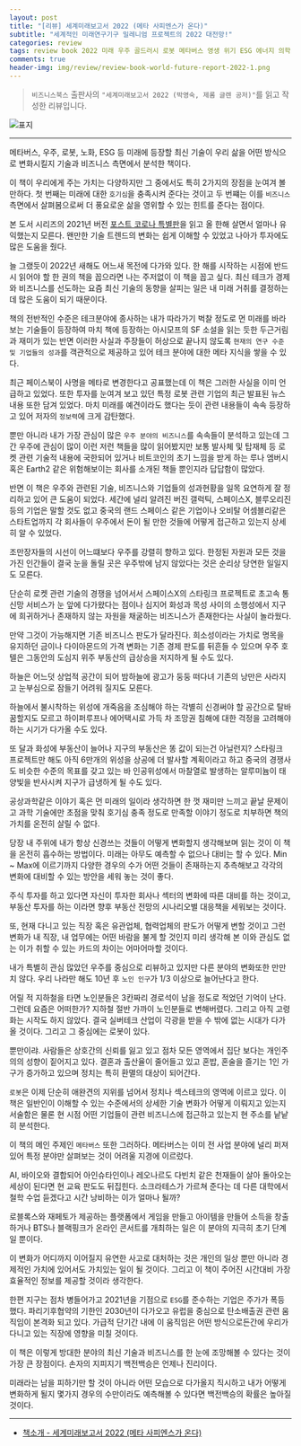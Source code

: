 ```yaml
---  
layout: post  
title: "[리뷰] 세계미래보고서 2022 (메타 사피엔스가 온다)"  
subtitle: "세계적인 미래연구기구 밀레니엄 프로젝트의 2022 대전망!"  
categories: review  
tags: review book 2022 미래 우주 골드러시 로봇 메타버스 영생 위기 ESG 에너지 의학 냉동인간 트랜스휴면 정치 인공지능 투자     
comments: true  
header-img: img/review/review-book-world-future-report-2022-1.png
---  
```

  
> `비즈니스북스` 출판사의 `"세계미래보고서 2022 (박영숙, 제롬 글렌 공저)"`를 읽고 작성한 리뷰입니다.  

![표지](https://theorydb.github.io/assets/img/review/review-book-world-future-report-2022-1.png)  

---

메타버스, 우주, 로봇, 노화, ESG 등 미래에 등장할 최신 기술이 우리 삶을 어떤 방식으로 변화시킬지 기술과 비즈니스 측면에서 분석한 책이다. 

이 책이 우리에게 주는 가치는 다양하지만 그 중에서도 특히 2가지의 장점을 눈여겨 볼만하다. 첫 번째는 미래에 대한 `호기심`을 충족시켜 준다는 것이고 두 번쨰는 이를 `비즈니스` 측면에서 살펴봄으로써 더 풍요로운 삶을 영위할 수 있는 힌트를 준다는 점이다. 

본 도서 시리즈의 2021년 버전 [포스트 코로나 특별판](https://theorydb.github.io/review/2020/10/20/review-book-world-future-report-2021/)을 읽고 올 한해 살면서 얼마나 유익했는지 모른다. 왠만한 기술 트렌드의 변화는 쉽게 이해할 수 있었고 나아가 투자에도 많은 도움을 줬다.

늘 그랬듯이 2022년 새해도 어느새 목전에 다가와 있다. 한 해를 시작하는 시점에 반드시 읽어야 할 한 권의 책을 꼽으라면 나는 주저없이 이 책을 꼽고 싶다. 최신 테크가 경제와 비즈니스를 선도하는 요즘 최신 기술의 동향을 살피는 일은 내 미래 거취를 결정하는데 많은 도움이 되기 때문이다. 

책의 전반적인 수준은 테크분야에 종사하는 내가 따라가기 벅찰 정도로 먼 미래를 바라보는 기술들이 등장하여 마치 책에 등장하는 아시모프의 SF 소설을 읽는 듯한 두근거림과 재미가 있는 반면 이러한 사실과 주장들이 허상으로 끝나지 않도록 `현재의 연구 수준 및 기업들의 성과`를 객관적으로 제공하고 있어 테크 분야에 대한 메타 지식을 쌓을 수 있다.

최근 페이스북이 사명을 메타로 변경한다고 공표했는데 이 책은 그러한 사실을 이미 언급하고 있었다. 또한 투자를 눈여겨 보고 있던 특정 로봇 관련 기업의 최근 발표된 뉴스 내용 또한 담겨 있었다. 마치 미래를 예견이라도 했다는 듯이 관련 내용들이 속속 등장하고 있어 저자의 `정보력`에 크게 감탄했다.

뿐만 아니라 내가 가장 관심이 많은 `우주 분야의 비즈니스`를 속속들이 분석하고 있는데 그간 우주에 관심이 많이 이런 저런 책들을 많이 읽어봤지만 보통 발사체 및 탑재체 등 로켓 관련 기술적 내용에 국한되어 있거나 비트코인의 초기 느낌을 받게 하는 루나 엠버시 혹은 Earth2 같은 위험해보이는 회사를 소개된 책들 뿐인지라 답답함이 많았다. 

반면 이 책은 우주와 관련된 기술, 비즈니스와 기업들의 성과현황을 일목 요연하게 잘 정리하고 있어 큰 도움이 되었다. 세간에 널리 알려진 버진 갤럭틱, 스페이스X, 블루오리진 등의 기업은 말할 것도 없고 중국의 랜드 스페이스 같은 기업이나 오비탈 어셈블리같은 스타트업까지 각 회사들이 우주에서 돈이 될 만한 것들에 어떻게 접근하고 있는지 상세히 알 수 있었다. 

조만장자들의 시선이 어느떄보다 우주를 강렬히 향하고 있다. 한정된 자원과 모든 것을 가진 인간들이 결국 눈을 돌릴 곳은 우주밖에 남지 않았다는 것은 순리상 당연한 일일지도 모른다. 

단순히 로켓 관련 기술의 경쟁을 넘어서서 스페이스X의 스타링크 프로젝트로 초고속 통신망 서비스가 눈 앞에 다가왔다는 점이나 심지어 화성과 목성 사이의 소행성에서 지구에 희귀하거나 존재하지 않는 자원을 채굴하는 비즈니스가 존재한다는 사실이 놀라웠다.

만약 그것이 가능해지면 기존 비즈니스 판도가 달라진다. 희소성이라는 가치로 명목을 유지하던 금이나 다이아몬드의 가격 변화는 기존 경제 판도를 뒤흔들 수 있으며 우주 호텔은 그동안의 도심지 위주 부동산의 급상승을 저지하게 될 수도 있다. 

하늘은 어느덧 상업적 공간이 되어 밤하늘에 광고가 둥둥 떠다녀 기존의 낭만은 사라지고 눈부심으로 잠들기 어려워 질지도 모른다. 

하늘에서 불시착하는 위성에 개죽음을 조심해야 하는 각별히 신경써야 할 공간으로 탈바꿈할지도 모르고 하이퍼루프나 에어택시로 가득 차 조망권 침해에 대한 걱정을 고려해야 하는 시기가 다가올 수도 있다. 

또 달과 화성에 부동산이 늘어나 지구의 부동산은 똥 값이 되는건 아닐런지? 스타링크 프로젝트만 해도 아직 6만개의 위성을 상공에 더 발사할 계획이라고 하고 중국의 경쟁사도 비슷한 수준의 목표를 갖고 있는 바 인공위성에서 마찰열로 발생하는 알루미늄이 태양빛을 반사시켜 지구가 급냉하게 될 수도 있다. 

공상과학같은 이야기 혹은 먼 미래의 일이라 생각하면 한 껏 재미만 느끼고 끝날 문제이고 과학 기술에만 초점을 맞춰 호기심 충족 정도로 만족할 이야기 정도로 치부하면 책의 가치를 온전히 살릴 수 없다. 

당장 내 주위에 내가 항상 신경쓰는 것들이 어떻게 변화할지 생각해보며 읽는 것이 이 책을 온전히 흡수하는 방법이다. 미래는 아무도 예측할 수 없으나 대비는 할 수 있다. Min ~ Max에 이르기까지 다양한 경우의 수가 어떤 것들이 존재하는지 추측해보고 각각의 변화에 대비할 수 있는 방안을 세워 놓는 것이 좋다. 

주식 투자를 하고 있다면 자신이 투자한 회사나 섹터의 변화에 따른 대비를 하는 것이고, 부동산 투자를 하는 이라면 향후 부동산 전망의 시나리오별 대응책을 세워보는 것이다. 

또, 현재 다니고 있는 직장 혹은 유관업체, 협력업체의 판도가 어떻게 변할 것이고 그런 변화가 내 직장, 내 업무에는 어떤 바람을 불게 할 것인지 미리 생각해 본 이와 관심도 없는 이가 취할 수 있는 카드의 차이는 어마어마할 것이다. 

내가 특별히 관심 많았던 우주를 중심으로 리뷰하고 있지만 다른 분야의 변화또한 만만치 않다. 우리 나라만 해도 10년 후 `노인 인구`가 1/3 이상으로 늘어난다고 한다. 

어릴 적 지하철을 타면 노인분들은 3칸짜리 경로석이 남을 정도로 적었던 기억이 난다. 그런데 요즘은 어떠한가? 지하철 절반 가까이 노인분들로 변해버렸다. 그리고 아직 고령화는 시작도 하지 않았다. 결국 실버테크 산업이 각광을 받을 수 밖에 없는 시대가 다가올 것이다. 그리고 그 중심에는 로봇이 있다. 

뿐만이랴. 사람들은 상호간의 신뢰를 잃고 있고 점차 모든 영역에서 집단 보다는 개인주의의 성향이 짙어지고 있다. 결혼과 출산율이 줄어들고 있고 혼밥, 혼술을 즐기는 1인 가구가 증가하고 있으며 정치는 특히 환멸의 대상이 되어간다. 

`로봇`은 이제 단순히 애완견의 지위를 넘어서 정치나 섹스테크의 영역에 이르고 있다. 이 책은 일반인이 이해할 수 있는 수준에서의 상세한 기술 변화가 어떻게 이뤄지고 있는지 서술함은 물론 현 시점 어떤 기업들이 관련 비즈니스에 접근하고 있는지 현 주소를 낱낱히 분석한다. 

이 책의 메인 주제인 `메타버스` 또한 그러하다. 메타버스는 이미 전 사업 분야에 널리 퍼져 있어 특정 분야만 살펴보는 것이 어려울 지경에 이르렀다. 

AI, 바이오와 결합되어 아인슈타인이나 레오나르도 다빈치 같은 천재들이 살아 돌아오는 세상이 된다면 현 교육 판도도 뒤집힌다. 소크라테스가 가르쳐 준다는 데 다른 대학에서 철학 수업 듣겠다고 시간 낭비하는 이가 얼마나 될까?

로블록스와 재페토가 제공하는 플랫폼에서 게임을 만들고 아이템을 만들어 소득을 창출하거나 BTS나 블랙핑크가 온라인 콘서트를 개최하는 일은 이 분야의 지극히 초기 단계일 뿐이다. 

이 변화가 어디까지 이어질지 유연한 사고로 대처하는 것은 개인의 일상 뿐만 아니라 경제적인 가치에 있어서도 가치있는 일이 될 것이다. 그리고 이 책이 주어진 시간대비 가장 효율적인 정보를 제공할 것이라 생각한다. 

한편 지구는 점차 병들어가고 2021년을 기점으로 `ESG`를 준수하는 기업은 주가가 폭등했다. 파리기후협약의 기한인 2030년이 다가오고 유럽을 중심으로 탄소배출권 관련 움직임이 본격화 되고 있다. 가급적 단기간 내에 이 움직임은 어떤 방식으로든간에 우리가 다니고 있는 직장에 영향을 미칠 것이다. 

이 책은 이렇게 방대한 분야의 최신 기술과 비즈니스를 한 눈에 조망해볼 수 있다는 것이 가장 큰 장점이다. 손자의 지피지기 백전백승은 언제나 진리이다. 

미래라는 남을 피하기만 할 것이 아니라 어떤 모습으로 다가올지 직시하고 내가 어떻게 변화하게 될지 몇가지 경우의 수만이라도 예측해볼 수 있다면 백전백승의 확률은 높아질 것이다. 

---

* [책소개 - 세계미래보고서 2022 (메타 사피엔스가 온다)](http://www.yes24.com/Product/Goods/104126947)



